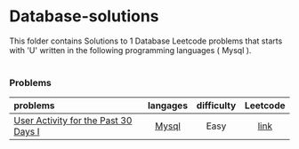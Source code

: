 # Database-solutions
This folder contains Solutions to 1 Database Leetcode problems that starts with 'U' written in the following programming languages ( Mysql ).<br><br>
### Problems ###
|problems|langages|difficulty|Leetcode|
|:-------|:------:|:--------:|:------:|
|[User Activity for the Past 30 Days I](https://github.com/AnasImloul/Leetcode-solutions/tree/main/scripts/database/U/User%20Activity%20for%20the%20Past%2030%20Days%20I/)|[Mysql](https://github.com/AnasImloul/Leetcode-solutions/tree/main/scripts/database/U/User%20Activity%20for%20the%20Past%2030%20Days%20I/User%20Activity%20for%20the%20Past%2030%20Days%20I.sql)|Easy|[link](https://leetcode.com/problems/user-activity-for-the-past-30-days-i)|